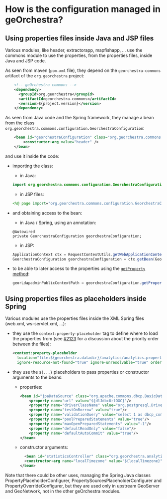 # How is the configuration managed in geOrchestra?

## Using properties files inside Java and JSP files

Various modules, like header, extractorapp, mapfishapp, ... use the commons module to use the properties, from the properties files, inside Java and JSP code.

As seen from maven (`pom.xml` file), they depend on the `georchestra-commons` artifact of the `org.georchestra` project:

```xml
    <!-- geOrchestra commons -->
    <dependency>
      <groupId>org.georchestra</groupId>
      <artifactId>georchestra-commons</artifactId>
      <version>${project.version}</version>
    </dependency>
```

As seen from Java code and the Spring framework, they manage a bean from the class `org.georchestra.commons.configuration.GeorchestraConfiguration`:

```xml
    <bean id="georchestraConfiguration" class="org.georchestra.commons.configuration.GeorchestraConfiguration">
        <constructor-arg value="header" />
    </bean>
```

and use it inside the code:

- importing the class:

  - in Java:

  ```java
  import org.georchestra.commons.configuration.GeorchestraConfiguration;
  ```

  - in JSP files:

  ```jsp
  <%@ page import="org.georchestra.commons.configuration.GeorchestraConfiguration" %>
  ```

- and obtaining access to the bean:

  - in Java / Spring, using an annotation:

  ```
  @Autowired
  private GeorchestraConfiguration georchestraConfiguration;
  ```

  - in JSP:

  ```java
  ApplicationContext ctx = RequestContextUtils.getWebApplicationContext(request);
  GeorchestraConfiguration georchestraConfiguration = ctx.getBean(GeorchestraConfiguration.class);
  ```

- to be able to later access to the properties using the [`getProperty` method](https://github.com/georchestra/georchestra/blob/master/commons/src/main/java/org/georchestra/commons/configuration/GeorchestraConfiguration.java#L122):

  ```java
  georLdapadminPublicContextPath = georchestraConfiguration.getProperty("consolePublicContextPath");
  ```

## Using properties files as placeholders inside Spring

Various modules use the properties files inside the XML Spring files (web.xml, ws-servlet.xml, ...):

- they use the `context:property-placeholder` tag to define where to load the properties from (see [#2123](https://github.com/georchestra/georchestra/issues/2123) for a discussion about the priority order between the files):

  ```xml
  <context:property-placeholder
    location="file:${georchestra.datadir}/analytics/analytics.properties"
    ignore-resource-not-found="true" ignore-unresolvable="true" order="1" />
  ```

- they use the `${...}` placeholders to pass properties or constructor arguments to the beans:

  - properties:

    ```xml
    <bean id="jpaDataSource" class="org.apache.commons.dbcp.BasicDataSource" depends-on="waitForDb">
        <property name="url" value="${dlJdbcUrlOGC}"/>
        <property name="driverClassName" value="org.postgresql.Driver"/>
        <property name="testOnBorrow" value="true"/>
        <property name="validationQuery" value="select 1 as dbcp_connection_test"/>
        <property name="poolPreparedStatements" value="true"/>
        <property name="maxOpenPreparedStatements" value="-1"/>
        <property name="defaultReadOnly" value="false"/>
        <property name="defaultAutoCommit" value="true"/>
    </bean>
    ```

  - constructor arguments:

    ```xml
      <bean id="statisticsController" class="org.georchestra.analytics.StatisticsController">
      <constructor-arg name="localTimezone" value="${localTimezone}"/>
    </bean>
    ```

Note that there could be other uses, managing the Spring Java classes PropertyPlaceholderConfigurer, PropertySourcesPlaceholderConfigurer and PropertyOverrideConfigurer, but they are used only in upstream GeoServer and GeoNetwork, not in the other geOrchestra modules.
